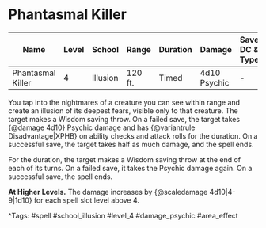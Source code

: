# Phantasmal Killer

| Name | Level | School | Range | Duration | Damage | Save DC & Type |
|------|-------|--------|-------|----------|--------|----------------|
| Phantasmal Killer | 4 | Illusion | 120 ft. | Timed | 4d10 Psychic | - |

You tap into the nightmares of a creature you can see within range and create an illusion of its deepest fears, visible only to that creature. The target makes a Wisdom saving throw. On a failed save, the target takes {@damage 4d10} Psychic damage and has {@variantrule Disadvantage|XPHB} on ability checks and attack rolls for the duration. On a successful save, the target takes half as much damage, and the spell ends.

For the duration, the target makes a Wisdom saving throw at the end of each of its turns. On a failed save, it takes the Psychic damage again. On a successful save, the spell ends.

**At Higher Levels.** The damage increases by {@scaledamage 4d10|4-9|1d10} for each spell slot level above 4.

^Tags: #spell #school_illusion #level_4 #damage_psychic #area_effect